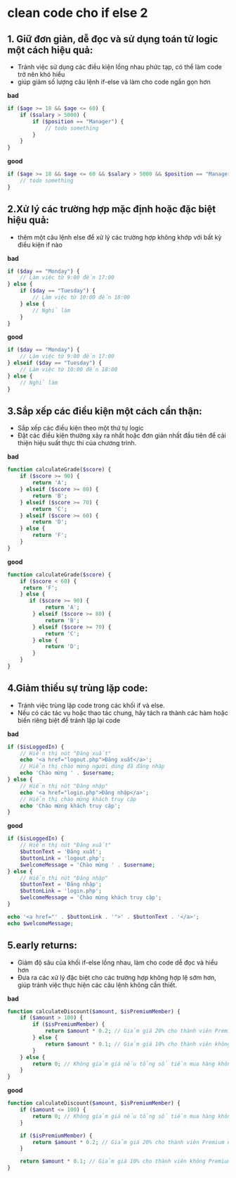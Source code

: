 # clean code cho if else 2
## 1. Giữ đơn giản, dễ đọc và sử dụng toán tử logic một cách hiệu quả:
- Tránh việc sử dụng các điều kiện lồng nhau phức tạp, có thể làm code trở nên khó hiểu
- giúp giảm số lượng câu lệnh if-else và làm cho code ngắn gọn hơn

 **bad**
```php
if ($age >= 18 && $age <= 60) {
    if ($salary > 5000) {
        if ($position == "Manager") {
            // todo something
        }
    }
}
```
**good**
```php
if ($age >= 18 && $age <= 60 && $salary > 5000 && $position == "Manager") {
    // todo something
}
```
## 2.Xử lý các trường hợp mặc định hoặc đặc biệt hiệu quả:
-  thêm một câu lệnh else để xử lý các trường hợp không khớp với bất kỳ điều kiện if nào

**bad**
```php
if ($day == "Monday") {
    // Làm việc từ 9:00 đến 17:00
} else {
    if ($day == "Tuesday") {
        // Làm việc từ 10:00 đến 18:00
    } else {
        // Nghỉ làm
    }
}
```
**good**
```php
if ($day == "Monday") {
    // Làm việc từ 9:00 đến 17:00
} elseif ($day == "Tuesday") {
    // Làm việc từ 10:00 đến 18:00
} else {
    // Nghỉ làm
}
```
## 3.Sắp xếp các điều kiện một cách cẩn thận:
- Sắp xếp các điều kiện theo một thứ tự logic
- Đặt các điều kiện thường xảy ra nhất hoặc đơn giản nhất đầu tiên để cải thiện hiệu suất thực thi của chương trình.

**bad**
```php
function calculateGrade($score) {
    if ($score >= 90) {
        return 'A';
    } elseif ($score >= 80) {
        return 'B';
    } elseif ($score >= 70) {
        return 'C';
    } elseif ($score >= 60) {
        return 'D';
    } else {
        return 'F';
    }
}
```
**good**
```php
function calculateGrade($score) {
    if ($score < 60) {
     return 'F';
    } else {
       if ($score >= 90) {
            return 'A';
        } elseif ($score >= 80) {
            return 'B';
        } elseif ($score >= 70) {
            return 'C';
        } else {
            return 'D';
        }
    }
}
```
## 4.Giảm thiểu sự trùng lặp code:
- Tránh việc trùng lặp code trong các khối if và else. 
- Nếu có các tác vụ hoặc thao tác chung, hãy tách ra thành các hàm hoặc biến riêng biệt để tránh lặp lại code

**bad**
```php
if ($isLoggedIn) {
    // Hiển thị nút "Đăng xuất"
    echo '<a href="logout.php">Đăng xuất</a>';
    // Hiển thị chào mừng người dùng đã đăng nhập
    echo 'Chào mừng ' . $username;
} else {
    // Hiển thị nút "Đăng nhập"
    echo '<a href="login.php">Đăng nhập</a>';
    // Hiển thị chào mừng khách truy cập
    echo 'Chào mừng khách truy cập';
}
```
**good**
```php
if ($isLoggedIn) {
    // Hiển thị nút "Đăng xuất"
    $buttonText = 'Đăng xuất';
    $buttonLink = 'logout.php';
    $welcomeMessage = 'Chào mừng ' . $username;
} else {
    // Hiển thị nút "Đăng nhập"
    $buttonText = 'Đăng nhập';
    $buttonLink = 'login.php';
    $welcomeMessage = 'Chào mừng khách truy cập';
}

echo '<a href="' . $buttonLink . '">' . $buttonText . '</a>';
echo $welcomeMessage;
```
## 5.early returns:
- Giảm độ sâu của khối if-else lồng nhau, làm cho code dễ đọc và hiểu hơn
- Đưa ra các xử lý đặc biệt cho các trường hợp không hợp lệ sớm hơn, giúp tránh việc thực hiện các câu lệnh không cần thiết.

**bad**
```php
function calculateDiscount($amount, $isPremiumMember) {
    if ($amount > 100) {
        if ($isPremiumMember) {
            return $amount * 0.2; // Giảm giá 20% cho thành viên Premium nếu tổng số tiền mua hàng vượt quá 100
        } else {
            return $amount * 0.1; // Giảm giá 10% cho thành viên không Premium nếu tổng số tiền mua hàng vượt quá 100
        }
    } else {
        return 0; // Không giảm giá nếu tổng số tiền mua hàng không vượt quá 100
    }
}
```
**good**
```php
function calculateDiscount($amount, $isPremiumMember) {
    if ($amount <= 100) {
        return 0; // Không giảm giá nếu tổng số tiền mua hàng không vượt quá 100
    }

    if ($isPremiumMember) {
        return $amount * 0.2; // Giảm giá 20% cho thành viên Premium nếu tổng số tiền mua hàng vượt quá 100
    }

    return $amount * 0.1; // Giảm giá 10% cho thành viên không Premium nếu tổng số tiền mua hàng vượt quá 100
}
```